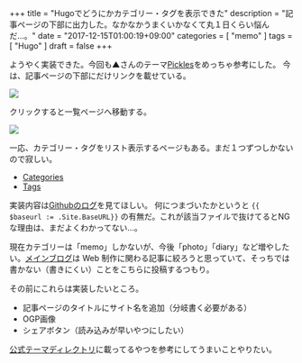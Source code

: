 +++
title = "Hugoでどうにかカテゴリー・タグを表示できた"
description = "記事ページの下部に出力した。なかなかうまくいかなくて丸１日くらい悩んだ…。"
date = "2017-12-15T01:00:19+09:00"
categories = [ "memo" ]
tags = [ "Hugo" ]
draft = false
+++

ようやく実装できた。今回も▲さんのテーマ[Pickles](https://github.com/mismith0227/hugo_theme_pickles)をめっちゃ参考にした。
今は、記事ページの下部にだけリンクを載せている。

![](/img/hugo-challenge-20171215-01.jpg "")

クリックすると一覧ページへ移動する。

![](/img/hugo-challenge-20171215-02.jpg "")

一応、カテゴリー・タグをリスト表示するページもある。まだ１つずつしかないので寂しい。

- [Categories](/tags)
- [Tags](/categories)

実装内容は[Githubのログ](https://github.com/rokuzeudon/6z-Hugo/commit/04267d2da1ef3c7fea0636827beda30b8d665a49)を見てほしい。
何につまづいたかというと `{{ $baseurl := .Site.BaseURL}}` の有無だ。これが該当ファイルで抜けてるとNGな理由は、まだよくわかってない…。

現在カテゴリーは「memo」しかないが、今後「photo」「diary」など増やしたい。[メインブログ](http://blog.rokuzeudon.com)は Web 制作に関わる記事に絞ろうと思っていて、そっちでは書かない（書きにくい）ことをこちらに投稿するつもり。

その前にこれらは実装したいところ。

- 記事ページのタイトルにサイト名を追加（分岐書く必要がある）
- OGP画像
- シェアボタン（読み込みが早いやつにしたい）

[公式テーマディレクトリ](https://themes.gohugo.io/)に載ってるやつを参考にしてうまいことやりたい。
